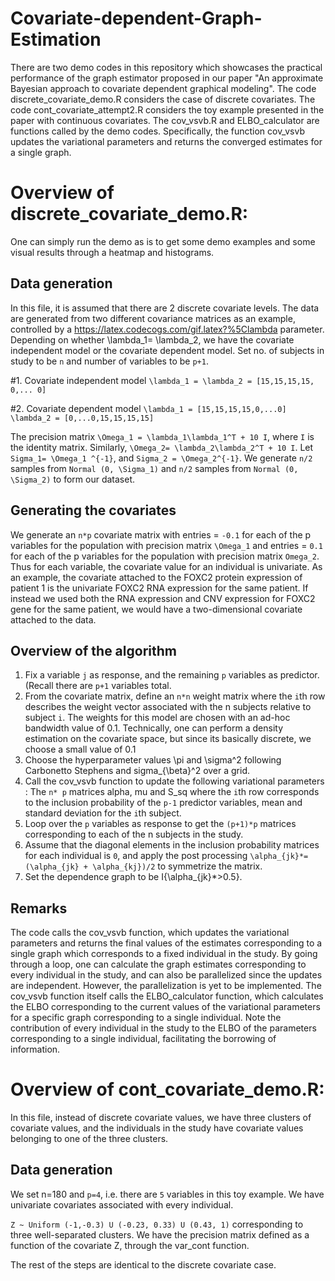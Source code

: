 # Covariate-dependent-Graph-Estimation

There are two demo codes in this repository which showcases the practical performance of the graph estimator proposed in our paper "An approximate Bayesian approach to covariate dependent graphical modeling". The code discrete_covariate_demo.R considers the case of discrete covariates. The code cont_covariate_attempt2.R considers the toy example presented in the paper with continuous covariates. The cov_vsvb.R and ELBO_calculator are functions called by the demo codes. Specifically, the function cov_vsvb updates the variational parameters and returns the converged estimates for a single graph.

Overview of discrete_covariate_demo.R:
=====================================
One can simply run the demo as is to get some demo examples and some visual results through a heatmap and histograms.

## Data generation
In this file, it is assumed that there are 2 discrete covariate levels. The data are generated from two different covariance matrices as an example, controlled by a https://latex.codecogs.com/gif.latex?%5Clambda parameter. Depending on whether \lambda_1= \lambda_2, we have the covariate independent model or the covariate dependent model. Set no. of subjects in study to be `n` and number of variables to be `p+1`.

#1. Covariate independent model
`\lambda_1 = \lambda_2 = [15,15,15,15, 0,... 0]`

#2. Covariate dependent model
`\lambda_1 = [15,15,15,15,0,...0]`
`\lambda_2 = [0,...0,15,15,15,15]`

The precision matrix `\Omega_1 = \lambda_1\lambda_1^T + 10 I`, where `I` is the identity matrix. Similarly, `\Omega_2= \lambda_2\lambda_2^T + 10 I`.
Let `Sigma_1= \Omega_1 ^{-1}`, and `Sigma_2 = \Omega_2^{-1}`.
We generate `n/2` samples from `Normal (0, \Sigma_1)` and `n/2` samples from `Normal (0, \Sigma_2)` to form our dataset.

## Generating the covariates
We generate an `n*p` covariate matrix with entries = `-0.1` for each of the p variables for the population with precision matrix `\Omega_1` and entries = `0.1` for each of the p variables for the population with precision matrix `Omega_2`. Thus for each variable, the covariate value for an individual is univariate. As an example, the covariate attached to the FOXC2 protein expression of patient 1 is the univariate FOXC2 RNA expression for the same patient. If instead we used both the RNA expression and CNV expression for FOXC2 gene for the same patient, we would have a two-dimensional covariate attached to the data.

## Overview of the algorithm
1. Fix a variable  `j` as response, and the remaining `p` variables as predictor. (Recall there are `p+1` variables total.
2. From the covariate matrix, define an `n*n` weight matrix where the `i`th row describes the weight vector associated with the n subjects relative to subject `i`. The weights for this model are chosen with an ad-hoc bandwidth value of 0.1. Technically, one can perform a density estimation on the covariate space, but since its basically discrete, we choose a small value of 0.1 
3. Choose the hyperparameter values \pi and \sigma^2 following Carbonetto Stephens and sigma_{\beta}^2 over a grid.
4. Call the cov_vsvb function to update the following variational parameters : The `n* p` matrices alpha, mu and S_sq where the `i`th row corresponds to the inclusion probability of the `p-1` predictor variables, mean and standard deviation for the `i`th subject.  
5. Loop over the `p` variables as response to get the `(p+1)*p` matrices corresponding to each of the n subjects in the study.
6. Assume that the diagonal elements in the inclusion probability matrices for each individual is `0`, and apply the post processing `\alpha_{jk}*=(\alpha_{jk} + \alpha_{kj})/2` to symmetrize the matrix.
7. Set the dependence graph to be I{\alpha_{jk}*>0.5}.


## Remarks 
The code calls the cov_vsvb function, which updates the variational parameters and returns the final values of the estimates corresponding to a single graph which corresponds to a fixed individual in the study. By going through a loop, one can calculate the graph estimates corresponding to every individual in the study, and can also be parallelized since the updates are independent. However, the parallelization is yet to be implemented.
The cov_vsvb function itself calls the ELBO_calculator function, which calculates the ELBO corresponding to the current values of the variational parameters for a specific graph corresponding to a single individual. Note the contribution of every individual in the study to the ELBO of the parameters corresponding to a single individual, facilitating the borrowing of information.


Overview of cont_covariate_demo.R:
====================================
In this file, instead of discrete covariate values, we have three clusters of covariate values, and the individuals in the study have covariate values belonging to one of the three clusters. 

## Data generation
We set n=180 and `p=4`, i.e. there are `5` variables in this toy example. We have univariate covariates associated with every individual. 

`Z ~ Uniform (-1,-0.3) U (-0.23, 0.33) U (0.43, 1)` corresponding to three well-separated clusters. 
We have the precision matrix defined as a function of the covariate Z, through the var_cont function. 

The rest of the steps are identical to the discrete covariate case.
